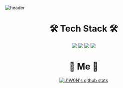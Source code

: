 ![header](https://capsule-render.vercel.app/api?type=waving&text=YunChan&animation=scaleIn&fontColor=fffff&descAlign=70&descAlignY=70&height=250&fontSize=100&descSize=25)




<h1 align="center">🛠 Tech Stack 🛠</h1>

<p align="center">
  
  <img src="https://img.shields.io/badge/HTML5-E34F26?style=flat-square&logo=HTML5&logoColor=white" />
  <img src="https://img.shields.io/badge/CSS3-1572B6?style=flat-square&logo=CSS3&logoColor=white"/>
  <img src="https://img.shields.io/badge/JavaScript-F7DF1E?style=flat-square&logo=JavaScript&logoColor=white"/>
  <img src="https://img.shields.io/badge/MySQL-4479A1?style=flat-square&logo=MySQL&logoColor=white"/>
  
</p>


<h1 align="center">🌹 Me 🌹</h1>
<p align="center">
  <a href="https://www.instagram.com/%22%3E<img src="https://img.shields.io/badge/Instagram-E4405F?style=flat-square&logo=Instagram&logoColor=white%22/%3E</a>
  <a href="https://j1w0n-071209.tistory.com/%22%3E<img src="https://img.shields.io/badge/Tistory-000000?style=flat-square&logo=Tistory&logoColor=white%22/%3E</a>
</p>

<div align="center"> 

  ![J1W0N's github stats](https://github-readme-stats.vercel.app/api?username=YunChan-Oh&show_icons=true)

</div>

</div>
